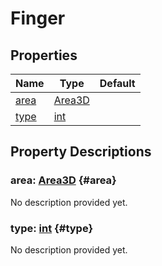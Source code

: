 # Finger
    


## Properties

| Name          | Type                                                                    | Default |
| ------------- | ----------------------------------------------------------------------- | ------- |
| [area](#area) | [Area3D](https://docs.godotengine.org/de/4.x/classes/class_area3d.html) |         |
| [type](#type) | [int](https://docs.godotengine.org/de/4.x/classes/class_int.html)       |         |



## Property Descriptions

### area: [Area3D](https://docs.godotengine.org/de/4.x/classes/class_area3d.html) {#area}

No description provided yet.

### type: [int](https://docs.godotengine.org/de/4.x/classes/class_int.html) {#type}

No description provided yet.
